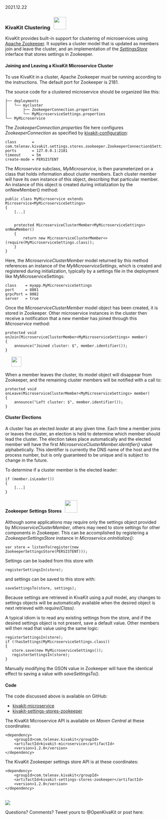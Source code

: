 2021.12.22

### KivaKit Clustering &nbsp; <img src="https://www.state-of-the-art.org/graphics/graph/graph.svg" width="40"/>

KivaKit provides built-in support for clustering of microservices using [Apache Zookeeper](https://zookeeper.apache.org). It supplies a cluster model
that is updated as members join and leave the cluster, and an implementation of the [*SettingsStore*](2021-08-02-components-and-settings.md) 
interface that stores settings in Zookeeper.

#### Joining and Leaving a KivaKit Microservice Cluster

To use KivaKit in a cluster, Apache Zookeeper must be running according to the instructions. The default port for Zookeeper is 2181.

The source code for a clustered microservice should be organized like this:

    ├── deployments
    │   └── mycluster
    │       ├── ZookeeperConnection.properties
    │       └── MyMicroserviceSettings.properties
    └── MyMicroservice

The *ZookeeperConnection.properties* file here configures *ZookeeperConnection* as specified by [kivakit-configuration](2021-08-02-components-and-settings.md):

    class       = com.telenav.kivakit.settings.stores.zookeeper.ZookeeperConnection$Settings
    ports       = 127.0.0.1:2181
    timeout     = 5m
    create-mode = PERSISTENT

The *Microservice* subclass, *MyMicroservice*, is then parameterized on a class that holds information about cluster members.
Each cluster member will have its own instance of this object, describing that particular member. An instance of this object 
is created during initialization by the onNewMember() method:

    public class MyMicroservice extends Microservice<MyMicroserviceSettings>
    {
        [...]
        

        protected MicroserviceClusterMember<MyMicroserviceSettings> onNewMember()
        {
            return new MicroserviceClusterMember<>(require(MyMicroserviceSettings.class));
        }
    }

Here, the *MicroserviceClusterMember* model returned by this method references an instance of the *MyMicroserviceSettings*,
which is created and registered during initialization, typically by a settings file in the deployment like MyMicroserviceSettings:

    class    = myapp.MyMicroserviceSettings
    port     = 8081
    grpcPort = 8082
    server   = true

Once the *MicroserviceClusterMember* model object has been created, it is stored in Zookeeper. Other microservice instances 
in the cluster then receive a notification that a new member has joined through this *Microservice* method:

    protected void onJoin(MicroserviceClusterMember<MyMicroserviceSettings> member)
    {
        announce("Joined cluster: $", member.identifier());
    }

&nbsp;&nbsp;&nbsp;&nbsp; <img src="https://www.state-of-the-art.org/graphics/footprints/footprints.svg" width="32"/>

When a member leaves the cluster, its model object will disappear from Zookeeper, and the remaining cluster members
will be notified with a call to:

    protected void onLeave(MicroserviceClusterMember<MyMicroserviceSettings> member)
    {
        announce("Left cluster: $", member.identifier());
    }
    
#### Cluster Elections

A cluster has an elected *leader* at any given time. Each time a member joins or leaves the cluster, an election is held
to determine which member should lead the cluster. The election takes place automatically and the elected member will have 
the first *MicroserviceClusterMember.identifier()* value alphabetically. This identifier is currently the DNS name of 
the host and the process number, but is only guaranteed to be unique and is subject to change in the future.

To determine if a cluster member is the elected leader:

    if (member.isLeader())
    {
        [...]
    }

#### Zookeeper Settings Stores &nbsp; <img src="https://www.state-of-the-art.org/graphics/disks/disks.svg" width="40"/>

Although some applications may require only the settings object provided by *MicroserviceClusterMember*, others
may need to store settings for other components in Zookeeper. This can be accomplished by registering a *ZookeeperSettingsStore*
instance in *Microservice.onInitialize()*:

    var store = listenTo(register(new ZookeeperSettingsStore(PERSISTENT)));

Settings can be loaded from this store with

    registerSettingsIn(store);

and settings can be saved to this store with:

    saveSettingsTo(store, settings);

Because settings are retrieved in KivaKit using a *pull* model, any changes to settings objects will be 
automatically available when the desired object is next retrieved with *require(Class)*.

A typical idiom is to read any existing settings from the store, and if the desired settings object is not present,
save a default value. Other members will then read that value using the same logic:

    registerSettingsIn(store);
    if (!hasSettings(MyMicroserviceSettings.class))
    {
       store.save(new MyMicroserviceSettings());
       registerSettingsIn(store);
    }

Manually modifying the GSON value in Zookeeper will have the identical effect to saving a value with *saveSettingsTo()*.

#### Code

The code discussed above is available on GitHub:

 - [kivakit-microservice](https://github.com/Telenav/kivakit-extensions/tree/master/kivakit-microservice)  
 - [kivakit-settings-stores-zookeeper](https://github.com/Telenav/kivakit-extensions/tree/master/kivakit-settings-stores/zookeeper)  

The KivaKit Microservice API is available on *Maven Central* at these coordinates:

    <dependency>
        <groupId>com.telenav.kivakit</groupId>
        <artifactId>kivakit-microservice</artifactId>
        <version>1.2.0</version>
    </dependency>
    
The KivaKit Zookeeper settings store API is at these coordinates:

    <dependency>
        <groupId>com.telenav.kivakit</groupId>
        <artifactId>kivakit-settings-stores-zookeeper</artifactId>
        <version>1.2.0</version>
    </dependency>

<br/>

<img src="https://telenav.github.io/telenav-assets/images/separators/horizontal-line-512.png" srcset="https://telenav.github.io/telenav-assets/images/separators/horizontal-line-512-2x.png 2x" />

Questions? Comments? Tweet yours to @OpenKivaKit or post here:

<script
  async
  src="https://utteranc.es/client.js"
  repo="jonathanlocke/jonathanlocke.github.io"
  issue-term="clustering"
  theme="github-dark"
  crossorigin="anonymous"
></script>
